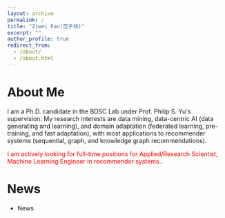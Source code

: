 ```yaml
---
layout: archive
permalink: /
title: "Ziwei Fan(范子炜)"
excerpt: ""
author_profile: true
redirect_from: 
  - /about/
  - /about.html
---
```



# About Me
I am a Ph.D. candidate in the BDSC Lab under Prof. Philip S. Yu's supervision. My research interests are data mining, data-centric AI (data generating and learning), and domain adaptation (federated learning, pre-training, and fast adaptation), with most applications to recommender systems (sequential, graph, and knowledge graph recommendations).

<span style="color:red">I am actively looking for full-time positions for Applied/Research Scientist, Machine Learning Engineer in recommender systems.</span>.

# News
* News

